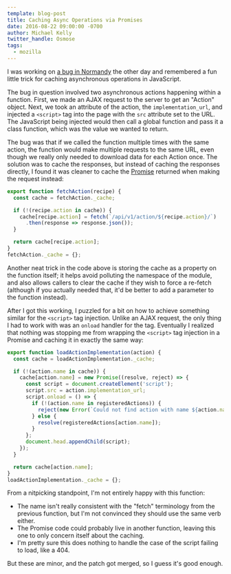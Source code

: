 ```yaml
---
template: blog-post
title: Caching Async Operations via Promises
date: 2016-08-22 09:00:00 -0700
author: Michael Kelly
twitter_handle: Osmose
tags:
  - mozilla
---
```

I was working on [a bug in Normandy][bug] the other day and remembered a fun little trick for caching asynchronous operations in JavaScript.

The bug in question involved two asynchronous actions happening within a function. First, we made an AJAX request to the server to get an "Action" object. Next, we took an attribute of the action, the `implementation_url`, and injected a `<script>` tag into the page with the `src` attribute set to the URL. The JavaScript being injected would then call a global function and pass it a class function, which was the value we wanted to return.

The bug was that if we called the function multiple times with the same action, the function would make multiple requests to the same URL, even though we really only needed to download data for each Action once. The solution was to cache the responses, but instead of caching the responses directly, I found it was cleaner to cache the [Promise][] returned when making the request instead:

```js
export function fetchAction(recipe) {
  const cache = fetchAction._cache;

  if (!(recipe.action in cache)) {
    cache[recipe.action] = fetch(`/api/v1/action/${recipe.action}/`)
      .then(response => response.json());
  }

  return cache[recipe.action];
}
fetchAction._cache = {};
```

Another neat trick in the code above is storing the cache as a property on the function itself; it helps avoid polluting the namespace of the module, and also allows callers to clear the cache if they wish to force a re-fetch (although if you actually needed that, it'd be better to add a parameter to the function instead).

After I got this working, I puzzled for a bit on how to achieve something similar for the `<script>` tag injection. Unlike an AJAX request, the only thing I had to work with was an `onload` handler for the tag. Eventually I realized that nothing was stopping me from wrapping the `<script>` tag injection in a Promise and caching it in exactly the same way:

```js
export function loadActionImplementation(action) {
  const cache = loadActionImplementation._cache;

  if (!(action.name in cache)) {
    cache[action.name] = new Promise((resolve, reject) => {
      const script = document.createElement('script');
      script.src = action.implementation_url;
      script.onload = () => {
        if (!(action.name in registeredActions)) {
          reject(new Error(`Could not find action with name ${action.name}.`));
        } else {
          resolve(registeredActions[action.name]);
        }
      };
      document.head.appendChild(script);
    });
  }

  return cache[action.name];
}
loadActionImplementation._cache = {};
```

From a nitpicking standpoint, I'm not entirely happy with this function:

- The name isn't really consistent with the "fetch" terminology from the previous function, but I'm not convinced they should use the same verb either.
- The Promise code could probably live in another function, leaving this one to only concern itself about the caching.
- I'm pretty sure this does nothing to handle the case of the script failing to load, like a 404.

But these are minor, and the patch got merged, so I guess it's good enough.

[bug]: https://bugzilla.mozilla.org/show_bug.cgi?id=1293475
[Promise]: https://developer.mozilla.org/en-US/docs/Web/JavaScript/Reference/Global_Objects/Promise
